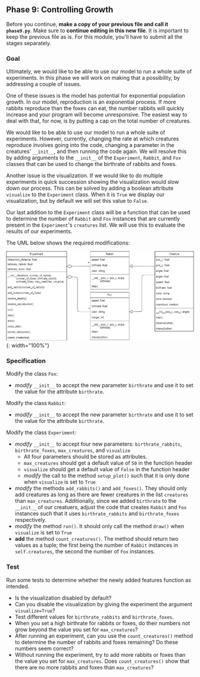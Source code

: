 ## Phase 9: Controlling Growth

Before you continue, **make a copy of your previous file and call it `phase9.py`**. Make sure to **continue editing in this new file**. It is important to keep the previous file as is. For this module, you'll have to submit all the stages separately.

### Goal

Ultimately, we would like to be able to use our model to run a whole suite of experiments. In this phase we will work on making that a possibility, by addressing a couple of issues.

One of these issues is the model has potential for exponential population growth. In our model, reproduction is an exponential process. If more rabbits reproduce than the foxes  can eat, the number rabbits will quickly increase and your program will become unresponsive. The easiest way to deal with that, for now, is by putting a cap on the total number of creatures.

We would like to be able to use our model to run a whole suite of experiments. However, currently, changing the rate at which creatures reproduce involves going into the code, changing a parameter in the creatures' `__init__`, and then running the code again. We will resolve this by adding arguments to the `__init__` of the `Experiment`, `Rabbit`, and `Fox` classes that can be used to change the birthrate of rabbits and foxes.

Another issue is the visualization. If we would like to do multiple experiments in quick succession showing the visualization would slow down our process. This can be solved by adding a boolean attribute `visualize` to the `Experiment` class. When it is `True` we display our visualization, but by default we will set this value to `False`.

Our last addition to the `Experiment` class will be a function that can be used to determine the number of `Rabbit` and `Fox` instances that are currently present in the `Experiment`'s `creatures` list. We will use this to evaluate the results of our experiments.

The UML below shows the required modifications:

![](oo-phase9.png){: width="100%"}

### Specification

Modify the class `Fox`:

* *modify* `__init__` to accept the new parameter `birthrate` and use it to set the value for the attribute `birthrate`.

Modify the class `Rabbit`:

* *modify* `__init__` to accept the new parameter `birthrate` and use it to set the value for the attribute `birthrate`.

Modify the class `Experiment`:

* *modify* `__init__` to accept four new parameters: `birthrate_rabbits`, `birthrate_foxes`, `max_creatures`, and `visualize`
  * All four parameters should be stored as attributes.
  * `max_creatures` should get a default value of `50` in the function header
  * `visualize` should get a default value of `False` in the function header
  * *modify* the call to the method `setup_plot()` such that it is only done when `visualize` is set to `True`
* *modify* the methods `add_rabbits()` and `add_foxes()`. They should only add creatures as long as there are fewer creatures in the list `creatures` than `max_creatures`. Additionally, since we added `birthrate` to the `__init__` of our creatuers, adjust the code that creates `Rabbit` and `Fox` instances such that it uses `birthrate_rabbits` and `birthrate_foxes` respectively.
* *modify* the method `run()`. It should only call the method `draw()` when `visualize` is set to `True`
* **add** the method `count_creatures()`. The method should return two values as a tuple; the first being the number of `Rabbit` instances in `self.creatures`, the second the number of `Fox` instances.

### Test

Run some tests to determine whether the newly added features function as intended.

* Is the visualization disabled by default?
* Can you disable the visualization by giving the experiment the argument `visualize=True`?
* Test different values for `birthrate_rabbits` and `birthrate_foxes`.
* When you set a high birthrate for rabbits or foxes, do their numbers not grow beyond the value you set for `max_creatures`?
* After running an experiment, can you use the `count_creatures()` method to determine the number of rabbits and foxes remaining? Do these numbers seem correct?
* Without running the experiment, try to add more rabbits or foxes than the value you set for `max_creatures`. Does `count_creatures()` show that there are no more rabbits and foxes than `max_creatures`?
